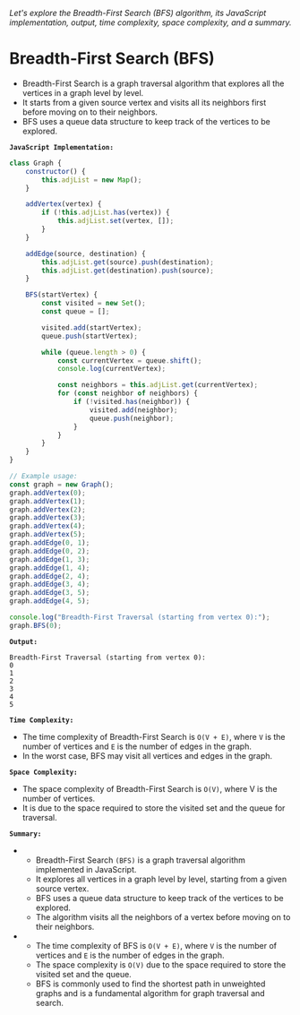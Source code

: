 *Let's explore the Breadth-First Search (BFS) algorithm, its JavaScript implementation, output, time complexity, space complexity, and a summary.*

# Breadth-First Search (BFS)


-   Breadth-First Search is a graph traversal algorithm that explores all the vertices in a graph level by level. 
-   It starts from a given source vertex and visits all its neighbors first before moving on to their neighbors. 
-   BFS uses a queue data structure to keep track of the vertices to be explored.

**`JavaScript Implementation:`**



```javascript
class Graph {
    constructor() {
        this.adjList = new Map();
    }

    addVertex(vertex) {
        if (!this.adjList.has(vertex)) {
            this.adjList.set(vertex, []);
        }
    }

    addEdge(source, destination) {
        this.adjList.get(source).push(destination);
        this.adjList.get(destination).push(source);
    }

    BFS(startVertex) {
        const visited = new Set();
        const queue = [];

        visited.add(startVertex);
        queue.push(startVertex);

        while (queue.length > 0) {
            const currentVertex = queue.shift();
            console.log(currentVertex);

            const neighbors = this.adjList.get(currentVertex);
            for (const neighbor of neighbors) {
                if (!visited.has(neighbor)) {
                    visited.add(neighbor);
                    queue.push(neighbor);
                }
            }
        }
    }
}

// Example usage:
const graph = new Graph();
graph.addVertex(0);
graph.addVertex(1);
graph.addVertex(2);
graph.addVertex(3);
graph.addVertex(4);
graph.addVertex(5);
graph.addEdge(0, 1);
graph.addEdge(0, 2);
graph.addEdge(1, 3);
graph.addEdge(1, 4);
graph.addEdge(2, 4);
graph.addEdge(3, 4);
graph.addEdge(3, 5);
graph.addEdge(4, 5);

console.log("Breadth-First Traversal (starting from vertex 0):");
graph.BFS(0);
```

**`Output:`**


```
Breadth-First Traversal (starting from vertex 0):
0
1
2
3
4
5
```

**`Time Complexity:`**


-   The time complexity of Breadth-First Search is `O(V + E)`, where `V` is the number of vertices and `E` is the number of edges in the graph. 
-   In the worst case, BFS may visit all vertices and edges in the graph.

**`Space Complexity:`**


-   The space complexity of Breadth-First Search is `O(V)`, where V is the number of vertices. 
-   It is due to the space required to store the visited set and the queue for traversal.

**`Summary:`**


-   
    -   Breadth-First Search `(BFS)` is a graph traversal algorithm implemented in JavaScript. 
    -   It explores all vertices in a graph level by level, starting from a given source vertex. 
    -   BFS uses a queue data structure to keep track of the vertices to be explored. 
    -   The algorithm visits all the neighbors of a vertex before moving on to their neighbors. 

-   
    -   The time complexity of BFS is `O(V + E)`, where `V` is the number of vertices and `E` is the number of edges in the graph. 
    -   The space complexity is `O(V)` due to the space required to store the visited set and the queue. 
    -   BFS is commonly used to find the shortest path in unweighted graphs and is a fundamental algorithm for graph traversal and search.